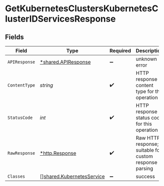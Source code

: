 # GetKubernetesClustersKubernetesClusterIDServicesResponse


## Fields

| Field                                                                         | Type                                                                          | Required                                                                      | Description                                                                   |
| ----------------------------------------------------------------------------- | ----------------------------------------------------------------------------- | ----------------------------------------------------------------------------- | ----------------------------------------------------------------------------- |
| `APIResponse`                                                                 | [*shared.APIResponse](../../../pkg/models/shared/apiresponse.md)              | :heavy_minus_sign:                                                            | unknown error                                                                 |
| `ContentType`                                                                 | *string*                                                                      | :heavy_check_mark:                                                            | HTTP response content type for this operation                                 |
| `StatusCode`                                                                  | *int*                                                                         | :heavy_check_mark:                                                            | HTTP response status code for this operation                                  |
| `RawResponse`                                                                 | [*http.Response](https://pkg.go.dev/net/http#Response)                        | :heavy_check_mark:                                                            | Raw HTTP response; suitable for custom response parsing                       |
| `Classes`                                                                     | [][shared.KubernetesService](../../../pkg/models/shared/kubernetesservice.md) | :heavy_minus_sign:                                                            | success                                                                       |